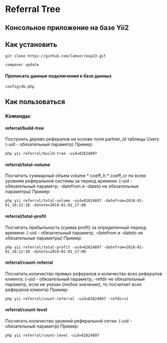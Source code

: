 # Referral Tree

## Консольное приложение на базе Yii2

## Как установить

```
git clone https://github.com/lamver/exp23.git
```

```
composer update
```

#### Прописать данные подключения к базе данных

```
config/db.php
```

## Как пользоваться 
### Команды:

#### referral/build-tree
Построить дерево рефералов на основе поля partner_id таблицы Users:
(-uid - обязательный параметр) Пример:

```
php yii referral/build-tree -uid=82824897
```


#### referral/total-volume
Посчитать суммарный объем volume * coeff_h * coeff_cr по всем уровням реферальной системы за период времени:
(-uid - обязательный параметр, -datefrom и -dateto не обязательные параметры) Пример:

```
php yii referral/total-volume -uid=82824897 -datefrom=2018-01-01_16:12:10 -dateto=2019-01-01_17:00
```


#### referral/total-profit
Посчитать прибыльность (сумма profit) за определенный период времени:
(-uid - обязательный параметр, -datefrom и -dateto не обязательные параметры) Пример:

```
php yii referral/total-profit -uid=82824897 -datefrom=2018-01-01_16:12:10 -dateto=2019-01-01_17:00
```


#### referral/count-referral
Посчитать количество прямых рефералов и количество всех рефералов клиента:
(-uid - обязательный параметр, -refdir не обязательный параметр, если не указан (любое значение), то посчитает всех рефералов клиента) Пример:

```
php yii referral/count-referral -uid=82824897 -refdir=1
```


#### referral/count-level
Посчитать количество уровней реферальной сетки:
(-uid - обязательный параметр) Пример:

```
php yii referral/count-level -uid=82824897
```


